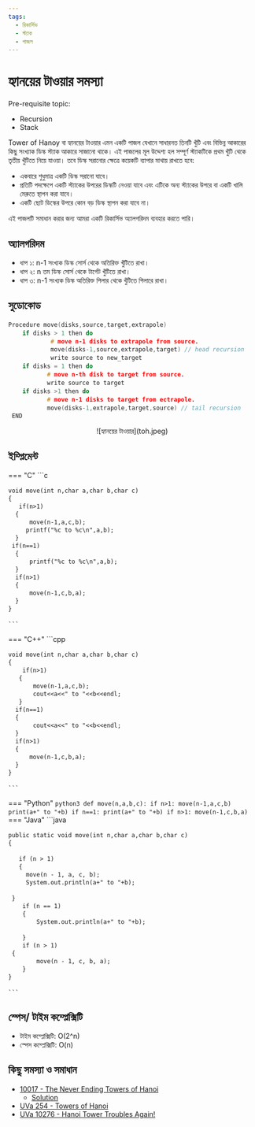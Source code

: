 ```yaml
---
tags:
  - রিকার্সিভ 
  - স্ট্যাক
  - পাজল
---
```


# হ্যানয়ের টাওয়ার সমস্যা 
Pre-requisite topic:

  - Recursion  
  - Stack

Tower of Hanoy বা হ্যানয়ের টাওয়ার এমন একটি পাজল যেখানে সাধারনত তিনটি খুঁটি এবং বিভিন্ন আকারের কিছু সংখ্যাক ডিস্ক স্ট্যাক আকারে সাজানো থাকে। এই পাজলের মূল উদ্দেশ্য হল সম্পূর্ণ স্ট্যাকটিকে প্রথম খুঁটি থেকে তৃতীয় খুঁটিতে নিয়ে যাওয়া।
তবে ডিস্ক সরানোর ক্ষেত্রে কয়েকটি ব্যাপার মাথায় রাখতে হবে:

  - একবারে শুধুমাত্র একটি ডিস্ক সরানো যাবে।
  - প্রতিটি পদক্ষেপে একটি স্ট্যাকের উপরের ডিস্কটি নেওয়া যাবে এবং এটিকে অন্য স্ট্যাকের উপরে বা একটি খালি মেরুতে স্থাপন করা যাবে। 
  - একটি ছোট ডিস্কের উপরে কোন বড় ডিস্ক স্থাপন করা যাবে না। 

এই পাজলটি সমাধান করার জন্য আমরা একটি রিকার্সিভ অ্যালগরিদম ব্যবহার করতে পারি। 


## অ্যালগরিদম 
- ধাপ ১: n-1 সংখ্যক ডিস্ক সোর্স থেকে অতিরিক্ত খুঁটিতে রাখা।
- ধাপ ২: n তম ডিস্ক সোর্স থেকে টার্গেট খুঁটিতে রাখা।
- ধাপ ৩: n-1 সংখ্যক ডিস্ক অতিরিক্ত পিলার থেকে খুঁটিতে পিলারে রাখা। 
## সুডোকোড 
```cpp
Procedure move(disks,source,target,extrapole)
    if disks > 1 then do
            # move n-1 disks to extrapole from source.
            move(disks-1,source,extrapole,target) // head recursion
            write source to new_target
    if disks = 1 then do
           # move n-th disk to target from source.
           write source to target
    if disks >1 then do
           # move n-1 disks to target from ectrapole.
           move(disks-1,extrapole,target,source) // tail recursion
 END
```
<center>
![হ্যানয়ের টাওয়ার](toh.jpeg)
</center>

## ইম্প্লিমেন্ট 
=== "C"
    ```c
    
    void move(int n,char a,char b,char c)
    {
       if(n>1)
      {
          move(n-1,a,c,b);
         printf("%c to %c\n",a,b);
      }
     if(n==1)
      {
          printf("%c to %c\n",a,b);
      }
      if(n>1)
      {
          move(n-1,c,b,a);
      }
    }
    
    ```
=== "C++"
    ```cpp
    
    void move(int n,char a,char b,char c)
    {
        if(n>1)
       {
           move(n-1,a,c,b);
           cout<<a<<" to "<<b<<endl;
       }
      if(n==1)
      {
           cout<<a<<" to "<<b<<endl;
      }
      if(n>1)
      {
          move(n-1,c,b,a);
      }
    }
    
    ```
=== "Python"
    ```python3
    def move(n,a,b,c):
    if n>1:
        move(n-1,a,c,b)
        print(a+" to "+b)
    if n==1:
        print(a+" to "+b)
    if n>1:
        move(n-1,c,b,a)
    ```
=== "Java"
    ```java
    
    public static void move(int n,char a,char b,char c)
    {

       if (n > 1)
       {
         move(n - 1, a, c, b);
         System.out.println(a+" to "+b);
       
     }
        if (n == 1)
        {
            System.out.println(a+" to "+b);
        
        }
        if (n > 1)
     {
            move(n - 1, c, b, a);
        }
    }

    ```
## স্পেস/ টাইম কম্প্লেক্সিটি
- টাইম কম্প্লেক্সিটি: O(2^n)
- স্পেস কম্প্লেক্সিটি: O(n)

## কিছু সমস্যা ও সমাধান 
- [10017 - The Never Ending Towers of Hanoi](https://onlinejudge.org/index.php?option=com_onlinejudge&Itemid=8&page=show_problem&problem=958)
    - [Solution](https://github.com/soyritu/UVa/blob/master/10017%20The%20Never%20Ending%20Towers%20of%20Hanoi%20-%20Online%20Judge.py)
- [UVa 254 - Towers of Hanoi](https://onlinejudge.org/index.php?option=onlinejudge&Itemid=8&page=show_problem&problem=190)
- [UVa 10276 - Hanoi Tower Troubles Again!](https://onlinejudge.org/index.php?option=onlinejudge&Itemid=8&page=show_problem&problem=1217)
